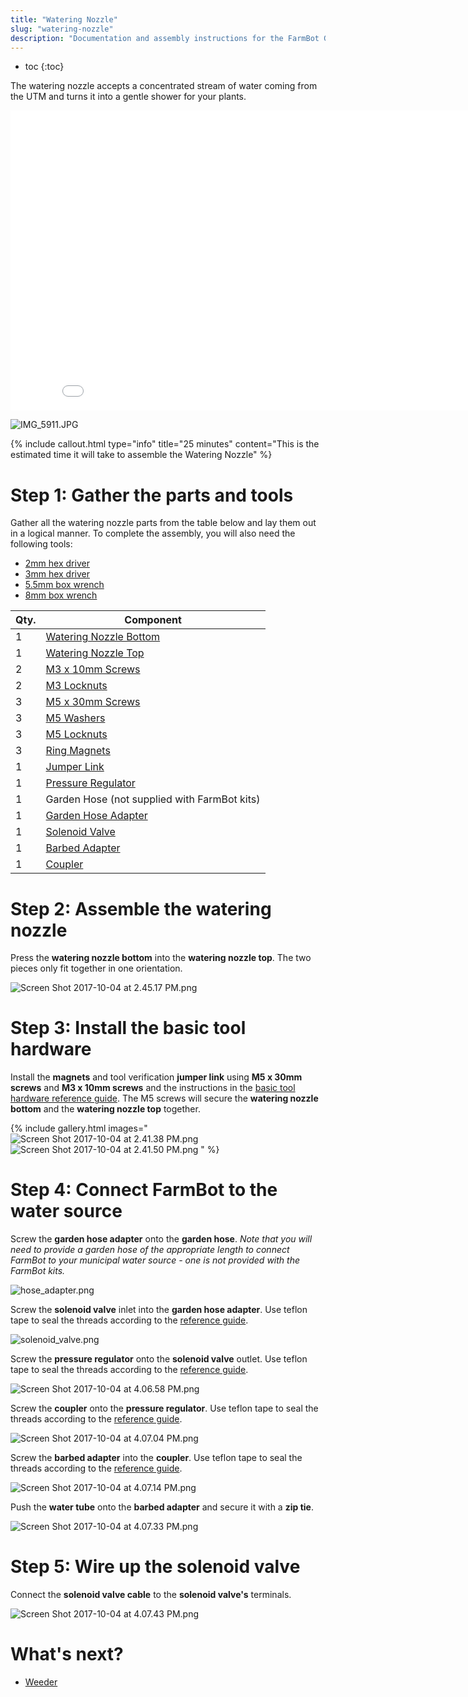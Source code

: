 ```yaml
---
title: "Watering Nozzle"
slug: "watering-nozzle"
description: "Documentation and assembly instructions for the FarmBot Genesis watering nozzle"
---
```


* toc
{:toc}

The watering nozzle accepts a concentrated stream of water coming from the UTM and turns it into a gentle shower for your plants.

<iframe class="embedly-embed" src="//cdn.embedly.com/widgets/media.html?src=https%3A%2F%2Fwww.youtube.com%2Fembed%2Fxh7imhENpLQ%3Ffeature%3Doembed&url=http%3A%2F%2Fwww.youtube.com%2Fwatch%3Fv%3Dxh7imhENpLQ&image=https%3A%2F%2Fi.ytimg.com%2Fvi%2Fxh7imhENpLQ%2Fhqdefault.jpg&key=02466f963b9b4bb8845a05b53d3235d7&type=text%2Fhtml&schema=youtube" width="854" height="480" scrolling="no" frameborder="0" allowfullscreen></iframe>



![IMG_5911.JPG](_images/IMG_5911.JPG)



{%
include callout.html
type="info"
title="25 minutes"
content="This is the estimated time it will take to assemble the Watering Nozzle"
%}



# Step 1: Gather the parts and tools

Gather all the watering nozzle parts from the table below and lay them out in a logical manner. To complete the assembly, you will also need the following tools:

* [2mm hex driver](../../Extras/bom/miscellaneous.md#2mm-hex-driver)
* [3mm hex driver](../../Extras/bom/miscellaneous.md#3mm-hex-driver)
* [5.5mm box wrench](../../Extras/bom/miscellaneous.md#55mm-box-wrench)
* [8mm box wrench](../../Extras/bom/miscellaneous.md#8mm-box-wrench)

|Qty.                          |Component                     |
|------------------------------|------------------------------|
|1                             |[Watering Nozzle Bottom](../../Extras/bom/plastic-parts.md#watering-nozzle)
|1                             |[Watering Nozzle Top](../../Extras/bom/plastic-parts.md#watering-nozzle)
|2                             |[M3 x 10mm Screws](../../Extras/bom/fasteners-and-hardware.md#m3-x-10mm-screws)
|2                             |[M3 Locknuts](../../Extras/bom/fasteners-and-hardware.md#m3-locknuts)
|3                             |[M5 x 30mm Screws](../../Extras/bom/fasteners-and-hardware.md#m5-x-30mm-screws)
|3                             |[M5 Washers](../../Extras/bom/fasteners-and-hardware.md#m5-washers)
|3                             |[M5 Locknuts](../../Extras/bom/fasteners-and-hardware.md#m5-locknuts)
|3                             |[Ring Magnets](../../Extras/bom/miscellaneous.md#ring-magnets)
|1                             |[Jumper Link](../../Extras/bom/electronics-and-wiring.md#jumper-links)
|1                             |[Pressure Regulator](../../Extras/bom/tubing.md#pressure-regulator)
|1                             |Garden Hose (not supplied with FarmBot kits)
|1                             |[Garden Hose Adapter](../../Extras/bom/tubing.md#garden-hose-adapter)
|1                             |[Solenoid Valve](../../Extras/bom/electronics-and-wiring.md#solenoid-valve)
|1                             |[Barbed Adapter](../../Extras/bom/tubing.md#barbed-adapter)
|1                             |[Coupler](../../Extras/bom/tubing.md#coupler)



# Step 2: Assemble the watering nozzle

Press the **watering nozzle bottom** into the **watering nozzle top**. The two pieces only fit together in one orientation.

![Screen Shot 2017-10-04 at 2.45.17 PM.png](_images/Screen_Shot_2017-10-04_at_2.45.17_PM.png)



# Step 3: Install the basic tool hardware

Install the **magnets** and tool verification **jumper link** using **M5 x 30mm screws** and **M3 x 10mm screws** and the instructions in the [basic tool hardware reference guide](../reference/basic-tool-hardware.md). The M5 screws will secure the **watering nozzle bottom** and the **watering nozzle top** together.

{% include gallery.html images="
![Screen Shot 2017-10-04 at 2.41.38 PM.png](_images/Screen_Shot_2017-10-04_at_2.41.38_PM.png)
![Screen Shot 2017-10-04 at 2.41.50 PM.png](_images/Screen_Shot_2017-10-04_at_2.41.50_PM.png)
" %}

# Step 4: Connect FarmBot to the water source

Screw the **garden hose adapter** onto the **garden hose**. *Note that you will need to provide a garden hose of the appropriate length to connect FarmBot to your municipal water source - one is not provided with the FarmBot kits.*

![hose_adapter.png](_images/hose_adapter.png)

Screw the **solenoid valve** inlet into the **garden hose adapter**. Use teflon tape to seal the threads according to the [reference guide](../reference/using-teflon-tape.md).

![solenoid_valve.png](_images/solenoid_valve.png)

Screw the **pressure regulator** onto the **solenoid valve** outlet. Use teflon tape to seal the threads according to the [reference guide](../reference/using-teflon-tape.md).

![Screen Shot 2017-10-04 at 4.06.58 PM.png](_images/Screen_Shot_2017-10-04_at_4.06.58_PM.png)

Screw the **coupler** onto the **pressure regulator**. Use teflon tape to seal the threads according to the [reference guide](../reference/using-teflon-tape.md).

![Screen Shot 2017-10-04 at 4.07.04 PM.png](_images/Screen_Shot_2017-10-04_at_4.07.04_PM.png)

Screw the **barbed adapter** into the **coupler**. Use teflon tape to seal the threads according to the [reference guide](../reference/using-teflon-tape.md).

![Screen Shot 2017-10-04 at 4.07.14 PM.png](_images/Screen_Shot_2017-10-04_at_4.07.14_PM.png)

Push the **water tube** onto the **barbed adapter** and secure it with a **zip tie**.

![Screen Shot 2017-10-04 at 4.07.33 PM.png](_images/Screen_Shot_2017-10-04_at_4.07.33_PM.png)



# Step 5: Wire up the solenoid valve

Connect the **solenoid valve cable** to the **solenoid valve's** terminals.

![Screen Shot 2017-10-04 at 4.07.43 PM.png](_images/Screen_Shot_2017-10-04_at_4.07.43_PM.png)


# What's next?

 * [Weeder](weeder.md)
